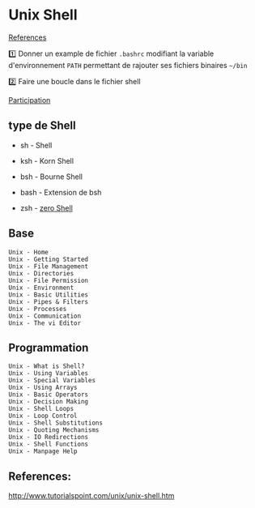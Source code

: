 # Unix Shell

 [References](References.md)

:one: Donner un example de fichier `.bashrc` modifiant la variable d'environnement `PATH` permettant de rajouter ses fichiers binaires `~/bin`

:two: Faire une boucle dans le fichier shell

[Participation](.scripts/Participation.md)

## type de Shell

* sh - Shell

* ksh - Korn Shell

* bsh - Bourne Shell

* bash - Extension de bsh

* zsh - [zero Shell](https://ohmyz.sh/) 

## Base

```
Unix - Home
Unix - Getting Started
Unix - File Management
Unix - Directories
Unix - File Permission
Unix - Environment
Unix - Basic Utilities
Unix - Pipes & Filters
Unix - Processes
Unix - Communication
Unix - The vi Editor 
```

## Programmation

```
Unix - What is Shell?
Unix - Using Variables
Unix - Special Variables
Unix - Using Arrays
Unix - Basic Operators
Unix - Decision Making
Unix - Shell Loops
Unix - Loop Control
Unix - Shell Substitutions
Unix - Quoting Mechanisms
Unix - IO Redirections
Unix - Shell Functions
Unix - Manpage Help
```

## References:
http://www.tutorialspoint.com/unix/unix-shell.htm
